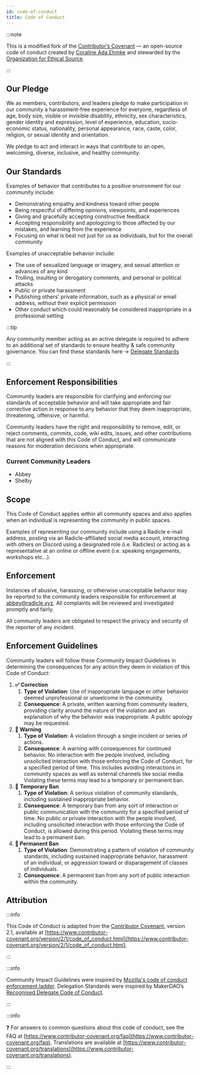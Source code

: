 ```yaml
---
id: code-of-conduct
title: Code of Conduct
---
```


:::note

This is a modified fork of the [Contributor’s Covenant](https://www.contributor-covenant.org/) — an open-source code of conduct created by [Coraline Ada Ehmke](https://where.coraline.codes/) and stewarded by the [Organization for Ethical Source](https://ethicalsource.dev/).

:::

## Our Pledge

We as members, contributors, and leaders pledge to make participation in our community a harassment-free experience for everyone, regardless of age, body size, visible or invisible disability, ethnicity, sex characteristics, gender identity and expression, level of experience, education, socio-economic status, nationality, personal appearance, race, caste, color, religion, or sexual identity and orientation.

We pledge to act and interact in ways that contribute to an open, welcoming, diverse, inclusive, and healthy community.

## Our Standards

Examples of behavior that contributes to a positive environment for our community include:

- Demonstrating empathy and kindness toward other people
- Being respectful of differing opinions, viewpoints, and experiences
- Giving and gracefully accepting constructive feedback
- Accepting responsibility and apologizing to those affected by our mistakes, and learning from the experience
- Focusing on what is best not just for us as individuals, but for the overall community

Examples of unacceptable behavior include:

- The use of sexualized language or imagery, and sexual attention or advances of any kind
- Trolling, insulting or derogatory comments, and personal or political attacks
- Public or private harassment
- Publishing others' private information, such as a physical or email address, without their explicit permission
- Other conduct which could reasonably be considered inappropriate in a professional setting

:::tip

Any community member acting as an active delegate is required to adhere to an additional set of standards to ensure healthy & safe community governance. You can find these standards here → [Delegate Standards](https://www.notion.so/Delegate-Standards-63d1cbbab92440bca07d1c2eec420a2b)

:::

## Enforcement Responsibilities

Community leaders are responsible for clarifying and enforcing our standards of acceptable behavior and will take appropriate and fair corrective action in response to any behavior that they deem inappropriate, threatening, offensive, or harmful.

Community leaders have the right and responsibility to remove, edit, or reject comments, commits, code, wiki edits, issues, and other contributions that are not aligned with this Code of Conduct, and will communicate reasons for moderation decisions when appropriate.

### Current Community Leaders

- Abbey
- Shelby

## Scope

This Code of Conduct applies within all community spaces and also applies when an individual is representing the community in public spaces.

Examples of representing our community include using a Radicle e-mail address, posting via an Radicle-affiliated social media account, interacting with others on Discord using a designated role (i.e. Radicles) or acting as a representative at an online or offline event (i.e. speaking engagements, workshops etc...).

## Enforcement

Instances of abusive, harassing, or otherwise unacceptable behavior may be reported to the community leaders responsible for enforcement at abbey@radicle.xyz. All complaints will be reviewed and investigated promptly and fairly.

All community leaders are obligated to respect the privacy and security of the reporter of any incident.

## Enforcement Guidelines

Community leaders will follow these Community Impact Guidelines in determining the consequences for any action they deem in violation of this Code of Conduct:

1. **✅ Correction**
    1. **Type of Violation**: Use of inappropriate language or other behavior deemed unprofessional or unwelcome in the community.
    2. **Consequence**: A private, written warning from community leaders, providing clarity around the nature of the violation and an explanation of why the behavior was inappropriate. A public apology may be requested.
2. **🚨 Warning**
    1. **Type of Violation**: A violation through a single incident or series of actions.
    2. **Consequence**: A warning with consequences for continued behavior. No interaction with the people involved, including unsolicited interaction with those enforcing the Code of Conduct, for a specified period of time. This includes avoiding interactions in community spaces as well as external channels like social media. Violating these terms may lead to a temporary or permanent ban.
3. 👋 **Temporary Ban**
    1. **Type of Violation**: A serious violation of community standards, including sustained inappropriate behavior.
    2. **Consequence**: A temporary ban from any sort of interaction or public communication with the community for a specified period of time. No public or private interaction with the people involved, including unsolicited interaction with those enforcing the Code of Conduct, is allowed during this period. Violating these terms may lead to a permanent ban.
4. **🚫 Permanent Ban**
    1. **Type of Violation**: Demonstrating a pattern of violation of community standards, including sustained inappropriate behavior, harassment of an individual, or aggression toward or disparagement of classes of individuals.
    2. **Consequence**: A permanent ban from any sort of public interaction within the community.

## Attribution

:::info

This Code of Conduct is adapted from the [Contributor Covenant](https://www.contributor-covenant.org/), version 2.1,
available at
[https://www.contributor-covenant.org/version/2/1/code_of_conduct.html](https://www.contributor-covenant.org/version/2/1/code_of_conduct.html).

:::

:::info

 Community Impact Guidelines were inspired by [Mozilla's code of conduct enforcement
 ladder](https://github.com/mozilla/diversity). Delegation Standards were inspired by MakerDAO’s [Recognised Delegate
 Code of Conduct](https://forum.makerdao.com/t/recognised-delegate-code-of-conduct/9384).

:::

:::info

❓ For answers to common questions about this code of conduct, see the FAQ at
[https://www.contributor-covenant.org/faq](https://www.contributor-covenant.org/faq). Translations are available at
[https://www.contributor-covenant.org/translations](https://www.contributor-covenant.org/translations).

:::

